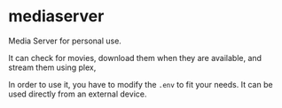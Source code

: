 # mediaserver
Media Server for personal use.

It can check for movies, download them when they are available, and stream them using plex, 

In order to use it, you have to modify the `.env` to fit your needs.
It can be used directly from an external device.
